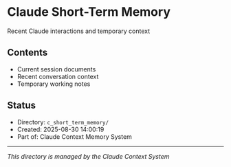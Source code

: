 # Claude Short-Term Memory

Recent Claude interactions and temporary context

## Contents
- Current session documents
- Recent conversation context
- Temporary working notes

## Status
- Directory: `c_short_term_memory/`
- Created: 2025-08-30 14:00:19
- Part of: Claude Context Memory System

---
*This directory is managed by the Claude Context System*
